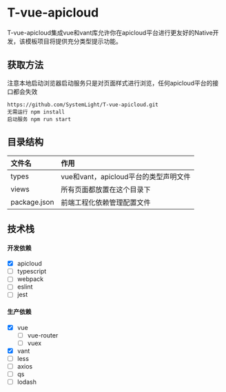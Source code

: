 # T-vue-apicloud

T-vue-apicloud集成vue和vant库允许你在apicloud平台进行更友好的Native开发，该模板项目将提供充分类型提示功能。

## 获取方法

注意本地启动浏览器启动服务只是对页面样式进行浏览，任何apicloud平台的接口都会失效

```
https://github.com/SystemLight/T-vue-apicloud.git
无需运行 npm install
启动服务 npm run start
```

## 目录结构

|  文件名   | 作用  |
|  :----  | :----  |
| types  | vue和vant，apicloud平台的类型声明文件 |
| views  | 所有页面都放置在这个目录下 |
| package.json  | 前端工程化依赖管理配置文件 |

## 技术栈

#### 开发依赖

- [x] apicloud
- [ ] typescript
- [ ] webpack
- [ ] eslint
- [ ] jest

#### 生产依赖

- [x] vue
    - [ ] vue-router
    - [ ] vuex
- [x] vant
- [ ] less
- [ ] axios
- [ ] qs
- [ ] lodash
